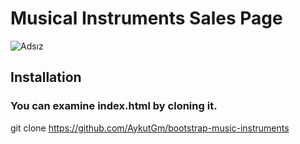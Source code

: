 # Musical Instruments Sales Page
![Adsız](https://user-images.githubusercontent.com/79155927/151939429-8509b269-3f1b-45d4-80bd-59ec1c376e95.png)

## Installation
### You can examine index.html by cloning it.

git clone https://github.com/AykutGm/bootstrap-music-instruments
